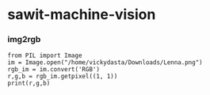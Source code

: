 # sawit-machine-vision

### img2rgb

```
from PIL import Image
im = Image.open("/home/vickydasta/Downloads/Lenna.png")
rgb_im = im.convert('RGB')
r,g,b = rgb_im.getpixel((1, 1))
print(r,g,b)
```





